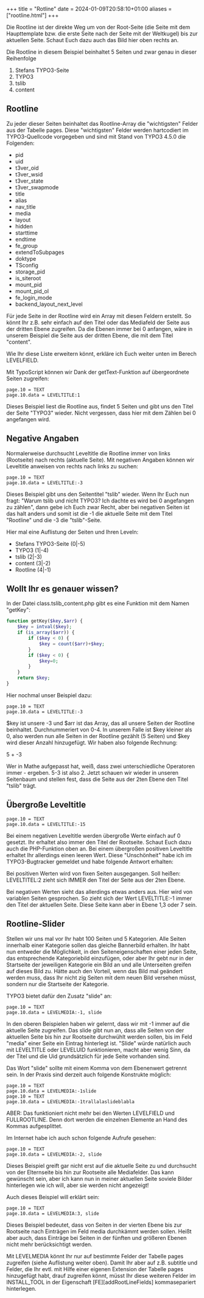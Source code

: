+++
title = "Rotline"
date = 2024-01-09T20:58:10+01:00
aliases = ["rootline.html"]
+++

Die Rootline ist der direkte Weg um von der Root-Seite (die Seite mit dem Haupttemplate bzw. die erste Seite nach der Seite mit der Weltkugel) bis zur aktuellen Seite. Schaut Euch dazu auch das Bild hier oben rechts an.

Die Rootline in diesem Beispiel beinhaltet 5 Seiten und zwar genau in dieser Reihenfolge

1. Stefans TYPO3-Seite
2. TYPO3
3. tslib
4. content

## Rootline

Zu jeder dieser Seiten beinhaltet das Rootline-Array die "wichtigsten" Felder aus der Tabelle pages. Diese "wichtigsten" Felder werden hartcodiert im TYPO3-Quellcode vorgegeben und sind mit Stand von TYPO3 4.5.0 die Folgenden:

- pid
- uid
- t3ver_oid
- t3ver_wsid
- t3ver_state
- t3ver_swapmode
- title
- alias
- nav_title
- media
- layout
- hidden
- starttime
- endtime
- fe_group
- extendToSubpages
- doktype
- TSconfig
- storage_pid
- is_siteroot
- mount_pid
- mount_pid_ol
- fe_login_mode
- backend_layout_next_level

Für jede Seite in der Rootline wird ein Array mit diesen Feldern erstellt. So könnt Ihr z.B. sehr einfach auf den Titel oder das Mediafeld der Seite aus der dritten Ebene zugreifen. Da die Ebenen immer bei 0 anfangen, wäre in unserem Beispiel die Seite aus der dritten Ebene, die mit dem Titel "content".

Wie Ihr diese Liste erweitern könnt, erkläre ich Euch weiter unten im Berech LEVELFIELD.

Mit TypoScript können wir Dank der getText-Funktion auf übergeordnete Seiten zugreifen:

```typo3_typoscript
page.10 = TEXT
page.10.data = LEVELTITLE:1
```

Dieses Beispiel liest die Rootline aus, findet 5 Seiten und gibt uns den Titel der Seite "TYPO3" wieder. Nicht vergessen, dass hier mit dem Zählen bei 0 angefangen wird.

## Negative Angaben

Normalerweise durchsucht Leveltitle die Rootline immer von links (Rootseite) nach rechts (aktuelle Seite). Mit negativen Angaben können wir Leveltitle anweisen von rechts nach links zu suchen:

```typo3_typoscript
page.10 = TEXT
page.10.data = LEVELTITLE:-3
```

Dieses Beispiel gibt uns den Seitentitel "tslib" wieder. Wenn Ihr Euch nun fragt: "Warum tslib und nicht TYPO3? Ich dachte es wird bei 0 angefangen zu zählen", dann gebe ich Euch zwar Recht, aber bei negativen Seiten ist das halt anders und somit ist die -1 die aktuelle Seite mit dem Titel "Rootline" und die -3 die "tslib"-Seite.

Hier mal eine Auflistung der Seiten und Ihren Leveln:

- Stefans TYPO3-Seite (0|-5)
- TYPO3 (1|-4)
- tslib (2|-3)
- content (3|-2)
- Rootline (4|-1)

## Wollt Ihr es genauer wissen?

In der Datei class.tslib_content.php gibt es eine Funktion mit dem Namen "getKey":

```php
function getKey($key,$arr) {
    $key = intval($key);
    if (is_array($arr)) {
        if ($key < 0) {
            $key = count($arr)+$key;
        }
        if ($key < 0) {
            $key=0;
        }
    }
    return $key;
}
```

Hier nochmal unser Beispiel dazu:

```typo3_typoscript
page.10 = TEXT
page.10.data = LEVELTITLE:-3
```

$key ist unsere -3 und $arr ist das Array, das all unsere Seiten der Rootline beinhaltet. Durchnummeriert von 0-4. In unserem Falle ist $key kleiner als 0, also werden nun alle Seiten in der Rootline gezählt (5 Seiten) und $key wird dieser Anzahl hinzugefügt. Wir haben also folgende Rechnung:

5 + -3

Wer in Mathe aufgepasst hat, weiß, dass zwei unterschiedliche Operatoren immer - ergeben. 5-3 ist also 2. Jetzt schauen wir wieder in unseren Seitenbaum und stellen fest, dass die Seite aus der 2ten Ebene den Titel "tslib" trägt.

## Übergroße Leveltitle

```typo3_typoscript
page.10 = TEXT
page.10.data = LEVELTITLE:-15
```

Bei einem negativen Leveltitle werden übergroße Werte einfach auf 0 gesetzt. Ihr erhaltet also immer den Titel der Rootseite. Schaut Euch dazu auch die PHP-Funktion oben an. Bei einem übergroßen positiven Leveltitle erhaltet Ihr allerdings einen leeren Wert. Diese "Unschönheit" habe ich im TYPO3-Bugtracker gemeldet und habe folgende Antwort erhalten:

Bei positiven Werten wird von fixen Seiten ausgegangen. Soll heißen: LEVELTITEL:2 zieht sich IMMER den Titel der Seite aus der 2ten Ebene.

Bei negativen Werten sieht das allerdings etwas anders aus. Hier wird von variablen Seiten gesprochen. So zieht sich der Wert LEVELTITLE:-1 immer den Titel der aktuellen Seite. Diese Seite kann aber in Ebene 1,3 oder 7 sein.

## Rootline-Slider

Stellen wir uns mal vor Ihr habt 100 Seiten und 5 Kategorien. Alle Seiten innerhalb einer Kategorie sollen das gleiche Bannerbild erhalten. Ihr habt nun entweder die Möglichkeit, in den Seiteneigenschaften einer jeden Seite, das entsprechende Kategoriebild einzufügen, oder aber Ihr gebt nur in der Startseite der jeweiligen Kategorie ein Bild an und alle Unterseiten greifen auf dieses Bild zu. Hätte auch den Vorteil, wenn das Bild mal geändert werden muss, dass Ihr nicht zig Seiten mit dem neuen Bild versehen müsst, sondern nur die Startseite der Kategorie.

TYPO3 bietet dafür den Zusatz "slide" an:

```typo3_typoscript
page.10 = TEXT
page.10.data = LEVELMEDIA:-1, slide
```

In den oberen Beispielen haben wir gelernt, dass wir mit -1 immer auf die aktuelle Seite zugreifen. Das slide gibt nun an, dass alle Seiten von der aktuellen Seite bis hin zur Rootseite durchwühlt werden sollen, bis im Feld "media" einer Seite ein Eintrag hinterlegt ist. "Slide" würde natürlich auch mit LEVELTITLE oder LEVELUID funktionieren, macht aber wenig Sinn, da der Titel und die Uid grundsätzlich für jede Seite vorhanden sind.

Das Wort "slide" sollte mit einem Komma von dem Ebenenwert getrennt sein. In der Praxis sind derzeit auch folgende Konstrukte möglich:

```typo3_typoscript
page.10 = TEXT
page.10.data = LEVELMEDIA:-1slide
page.10 = TEXT
page.10.data = LEVELMEDIA:-1trallalaslideblabla
```

ABER: Das funktioniert nicht mehr bei den Werten LEVELFIELD und FULLROOTLINE. Denn dort werden die einzelnen Elemente an Hand des Kommas aufgesplittet.

Im Internet habe ich auch schon folgende Aufrufe gesehen:

```typo3_typoscript
page.10 = TEXT
page.10.data = LEVELMEDIA:-2, slide
```

Dieses Beispiel greift gar nicht erst auf die aktuelle Seite zu und durchsucht von der Elternseite bis hin zur Rootseite alle Mediafelder. Das kann gewünscht sein, aber ich kann nun in meiner aktuellen Seite soviele Bilder hinterlegen wie ich will, aber sie werden nicht angezeigt!

Auch dieses Beispiel will erklärt sein:

```typo3_typoscript
page.10 = TEXT
page.10.data = LEVELMEDIA:3, slide
```

Dieses Beispiel bedeutet, dass von Seiten in der vierten Ebene bis zur Rootseite nach Einträgen im Feld media durchkämmt werden sollen. Heißt aber auch, dass Einträge bei Seiten in der fünften und größeren Ebenen nicht mehr berücksichtigt werden.

Mit LEVELMEDIA könnt Ihr nur auf bestimmte Felder der Tabelle pages zugreifen (siehe Auflistung weiter oben). Damit Ihr aber auf z.B. subtitle und Felder, die Ihr evtl. mit Hilfe einer eigenen Extension der Tabelle pages hinzugefügt habt, drauf zugreifen könnt, müsst Ihr diese weiteren Felder im INSTALL_TOOL in der Eigenschaft [FE][addRootLineFields] kommasepariert hinterlegen.
